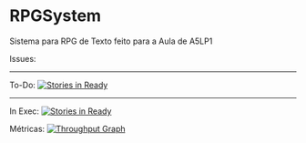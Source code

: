 # RPGSystem
Sistema para RPG de Texto feito para a Aula de A5LP1

Issues:
___
To-Do: [![Stories in Ready](https://badge.waffle.io/edu-ricardo/RPGSystem.svg?label=ready&title=Ready)](http://waffle.io/edu-ricardo/RPGSystem) 
___
In Exec: [![Stories in Ready](https://badge.waffle.io/edu-ricardo/RPGSystem.svg?label=in%20progress&title=In%20Progress)](http://waffle.io/edu-ricardo/RPGSystem)  

Métricas:
[![Throughput Graph](https://graphs.waffle.io/edu-ricardo/RPGSystem/throughput.svg)](https://waffle.io/edu-ricardo/RPGSystem/metrics/throughput) 
